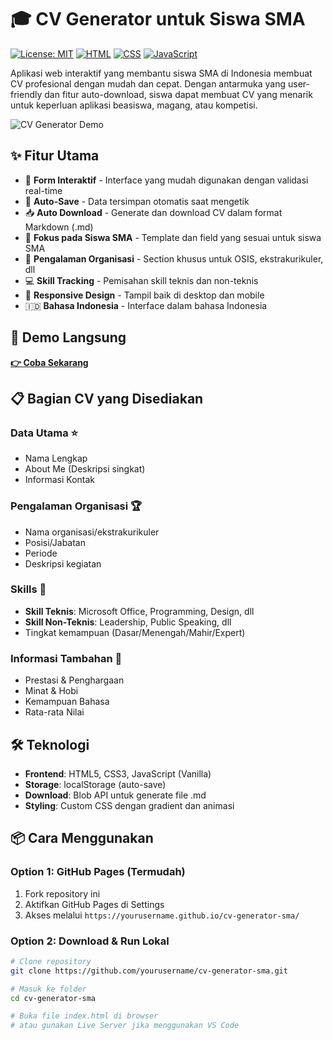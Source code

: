 # 🎓 CV Generator untuk Siswa SMA

[![License: MIT](https://img.shields.io/badge/License-MIT-yellow.svg)](https://opensource.org/licenses/MIT)
[![HTML](https://img.shields.io/badge/HTML-5-orange.svg)](https://developer.mozilla.org/en-US/docs/Web/HTML)
[![CSS](https://img.shields.io/badge/CSS-3-blue.svg)](https://developer.mozilla.org/en-US/docs/Web/CSS)
[![JavaScript](https://img.shields.io/badge/JavaScript-ES6-yellow.svg)](https://developer.mozilla.org/en-US/docs/Web/JavaScript)

Aplikasi web interaktif yang membantu siswa SMA di Indonesia membuat CV profesional dengan mudah dan cepat. Dengan antarmuka yang user-friendly dan fitur auto-download, siswa dapat membuat CV yang menarik untuk keperluan aplikasi beasiswa, magang, atau kompetisi.

![CV Generator Demo](https://via.placeholder.com/800x400/667eea/ffffff?text=CV+Generator+Demo)

## ✨ Fitur Utama

- 📝 **Form Interaktif** - Interface yang mudah digunakan dengan validasi real-time
- 💾 **Auto-Save** - Data tersimpan otomatis saat mengetik
- 📥 **Auto Download** - Generate dan download CV dalam format Markdown (.md)
- 🎯 **Fokus pada Siswa SMA** - Template dan field yang sesuai untuk siswa SMA
- 🏢 **Pengalaman Organisasi** - Section khusus untuk OSIS, ekstrakurikuler, dll
- 💻 **Skill Tracking** - Pemisahan skill teknis dan non-teknis
- 📱 **Responsive Design** - Tampil baik di desktop dan mobile
- 🇮🇩 **Bahasa Indonesia** - Interface dalam bahasa Indonesia

## 🚀 Demo Langsung

[**👉 Coba Sekarang**](https://cv-generator-sma.vercel.app/)

## 📋 Bagian CV yang Disediakan

### Data Utama ⭐
- Nama Lengkap
- About Me (Deskripsi singkat)
- Informasi Kontak

### Pengalaman Organisasi 🏆
- Nama organisasi/ekstrakurikuler
- Posisi/Jabatan
- Periode
- Deskripsi kegiatan

### Skills 💼
- **Skill Teknis**: Microsoft Office, Programming, Design, dll
- **Skill Non-Teknis**: Leadership, Public Speaking, dll
- Tingkat kemampuan (Dasar/Menengah/Mahir/Expert)

### Informasi Tambahan 🌟
- Prestasi & Penghargaan
- Minat & Hobi
- Kemampuan Bahasa
- Rata-rata Nilai

## 🛠️ Teknologi

- **Frontend**: HTML5, CSS3, JavaScript (Vanilla)
- **Storage**: localStorage (auto-save)
- **Download**: Blob API untuk generate file .md
- **Styling**: Custom CSS dengan gradient dan animasi

## 📦 Cara Menggunakan

### Option 1: GitHub Pages (Termudah)
1. Fork repository ini
2. Aktifkan GitHub Pages di Settings
3. Akses melalui `https://yourusername.github.io/cv-generator-sma/`

### Option 2: Download & Run Lokal
```bash
# Clone repository
git clone https://github.com/yourusername/cv-generator-sma.git

# Masuk ke folder
cd cv-generator-sma

# Buka file index.html di browser
# atau gunakan Live Server jika menggunakan VS Code